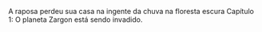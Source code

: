 A raposa perdeu sua casa na ingente da chuva na floresta escura
Capítulo 1: O planeta Zargon está sendo invadido.
